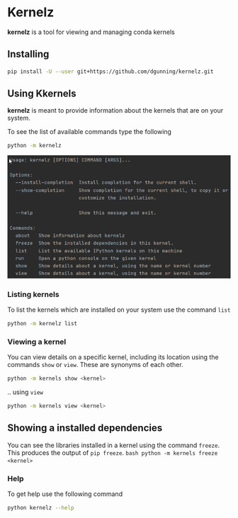# Kernelz

**kernelz** is a tool for viewing and managing conda kernels

## Installing

```bash
pip install -U --user git+https://github.com/dgunning/kernelz.git
```
## Using Kkernels
**kernelz** is meant to provide information about the kernels that are on your system.

 To see the list of available commands type the following

```bash
python -m kernelz
```
![Usage](assets/usage.png)

### Listing kernels

To list the kernels which are installed on your system use the command `list`

```bash
python -m kernelz list
```

### Viewing a kernel 
You can view details on a specific kernel, including its location using the commands `show` or `view`.
These are synonyms of each other.

```bash
python -m kernels show <kernel>
```
.. using `view`
```bash
python -m kernels view <kernel>
```

## Showing a installed dependencies
You can see the libraries installed in a kernel using the command `freeze`. This produces the output of `pip freeze`.
``bash
python -m kernels freeze <kernel>
``
### Help
To get help use the following command
```bash
python kernelz --help